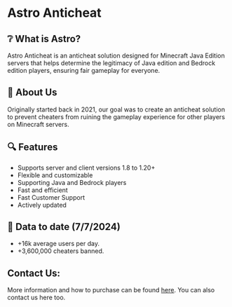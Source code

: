 # Astro Anticheat

## ❔ What is Astro?
Astro Anticheat is an anticheat solution designed for Minecraft Java Edition servers that helps determine the legitimacy of Java edition and Bedrock edition players, ensuring fair gameplay for everyone.

## 🙂 About Us
Originally started back in 2021, our goal was to create an anticheat solution to prevent cheaters from ruining the gameplay experience for other players on Minecraft servers.

## 🔍 Features
 - Supports server and client versions 1.8 to 1.20+
 - Flexible and customizable
 - Supporting Java and Bedrock players
 - Fast and efficient
 - Fast Customer Support
 - Actively updated

## 🎉 Data to date (7/7/2024)
 - +16k average users per day.
 - +3,600,000 cheaters banned.

## Contact Us:
More information and how to purchase can be found [here](https://astroac.cc). You can also contact us here too.
